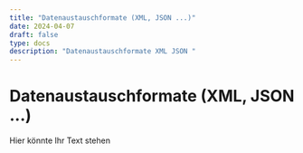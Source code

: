 ```yaml
---
title: "Datenaustauschformate (XML, JSON ...)"
date: 2024-04-07
draft: false
type: docs
description: "Datenaustauschformate XML JSON "
---
```


# Datenaustauschformate (XML, JSON ...)

Hier könnte Ihr Text stehen
